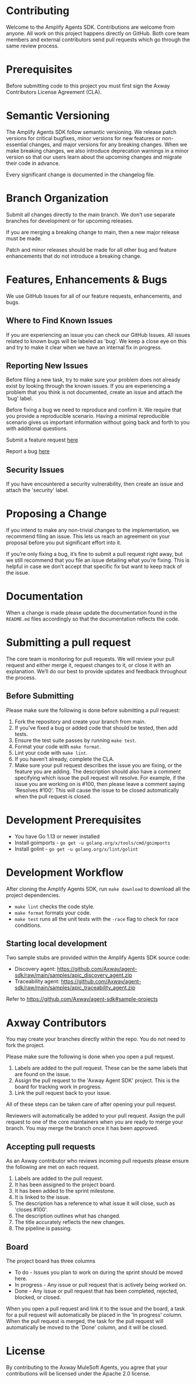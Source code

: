 # Contributing

Welcome to the Amplify Agents SDK. Contributions are welcome from anyone. All work on this project happens directly on GitHub. Both core team members and external contributors send pull requests which go through the same review process.

# Prerequisites

Before submitting code to this project you must first sign the Axway Contributors License Agreement (CLA).

# Semantic Versioning

The Amplify Agents SDK follow semantic versioning. We release patch versions for critical bugfixes, minor versions for new features or non-essential changes, and major versions for any breaking changes. When we make breaking changes, we also introduce deprecation warnings in a minor version so that our users learn about the upcoming changes and migrate their code in advance.

Every significant change is documented in the changelog file.

# Branch Organization

Submit all changes directly to the main branch. We don’t use separate branches for development or for upcoming releases.

If you are merging a breaking change to main, then a new major release must be made.

Patch and minor releases should be made for all other bug and feature enhancements that do not introduce a breaking change.

# Features, Enhancements & Bugs

We use GitHub Issues for all of our feature requests, enhancements, and bugs.

## Where to Find Known Issues

If you are experiencing an issue you can check our GitHub Issues. All issues related to known bugs will be labeled as 'bug'. We keep a close eye on this and try to make it clear when we have an internal fix in progress.

## Reporting New Issues

Before filing a new task, try to make sure your problem does not already exist by looking through the known issues. If you are experiencing a problem that you think is not documented, create an issue and attach the 'bug' label.

Before fixing a bug we need to reproduce and confirm it. We require that you provide a reproducible scenario. Having a minimal reproducible scenario gives us important information without going back and forth to you with additional questions.

Submit a feature request [here](https://github.com/Axway/agent-sdk/issues/new?assignees=&labels=enhancement&template=feature_request.md&title=)

Report a bug [here](https://github.com/Axway/agent-sdk/issues/new?assignees=&labels=bug&template=bug_report.md&title=)

## Security Issues

If you have encountered a security vulnerability, then create an issue and attach the 'security' label.

# Proposing a Change

If you intend to make any non-trivial changes to the implementation, we recommend filing an issue. This lets us reach an agreement on your proposal before you put significant effort into it.

If you’re only fixing a bug, it’s fine to submit a pull request right away, but we still recommend that you file an issue detailing what you’re fixing. This is helpful in case we don’t accept that specific fix but want to keep track of the issue.

# Documentation

When a change is made please update the documentation found in the `README.md` files accordingly so that the documentation reflects the code.

# Submitting a pull request

The core team is monitoring for pull requests. We will review your pull request and either merge it, request changes to it, or close it with an explanation. We’ll do our best to provide updates and feedback throughout the process.

## Before Submitting

Please make sure the following is done before submitting a pull request:

1. Fork the repository and create your branch from main.
2. If you’ve fixed a bug or added code that should be tested, then add tests.
3. Ensure the test suite passes by running `make test`.
4. Format your code with `make format`.
5. Lint your code with `make lint`.
6. If you haven’t already, complete the CLA.
7. Make sure your pull request describes the issue you are fixing, or the feature you are adding. The description should also have a comment specifying which issue the pull request will resolve. For example, if the issue you are working on is #100, then please leave a comment saying 'Resolves #100'. This will cause the issue to be closed automatically when the pull request is closed.

# Development Prerequisites

* You have Go 1.13 or newer installed
* Install goimports - `go get -u golang.org/x/tools/cmd/goimports`
* Install golint - `go get -u golang.org/x/lint/golint`

# Development Workflow

After cloning the Amplify Agents SDK, run `make download` to download all the project dependencies.

* `make lint` checks the code style.
* `make format` formats your code.
* `make test` runs all the unit tests with the `-race` flag to check for race conditions.

## Starting local development

Two sample stubs are provided within the Amplify Agents SDK source code:

* Discovery agent: <https://github.com/Axway/agent-sdk/raw/main/samples/apic_discovery_agent.zip>
* Traceability agent: <https://github.com/Axway/agent-sdk/raw/main/samples/apic_traceability_agent.zip>

Refer to <https://github.com/Axway/agent-sdk#sample-projects>

# Axway Contributors

You may create your branches directly within the repo. You do not need to fork the project.

Please make sure the following is done when you open a pull request.

1. Labels are added to the pull request. These can be the same labels that are found on the issue.
2. Assign the pull request to the 'Axway Agent SDK' project. This is the board for tracking work in progress.
3. Link the pull request back to your issue.

All of these steps can be taken care of after opening your pull request.

Reviewers will automatically be added to your pull request. Assign the pull request to one of the core maintainers when you are ready to merge your branch. You may merge the branch once it has been approved.

## Accepting pull requests

As an Axway contributor who reviews incoming pull requests please ensure the following are met on each request.

1. Labels are added to the pull request.
2. It has been assigned to the project board.
3. It has been added to the sprint milestone.
4. It is linked to the issue.
5. The description has a reference to what issue it will close, such as 'closes #100'.
6. The description outlines what has changed.
7. The title accurately reflects the new changes.
8. The pipeline is passing.

## Board

The project board has three columns

* To do - Issues you plan to work on during the sprint should be moved here.
* In progress - Any issue or pull request that is actively being worked on.
* Done - Any issue or pull request that has been completed, rejected, blocked, or closed.

When you open a pull request and link it to the issue and the board, a task for a pull request will automatically be placed in the 'In progress' column. When the pull request is merged, the task for the pull request will automatically be moved to the 'Done' column, and it will be closed.

# License

By contributing to the Axway MuleSoft Agents, you agree that your contributions will be licensed under the Apache 2.0 license.
